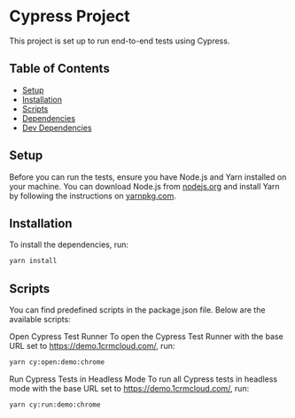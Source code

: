# Cypress Project

This project is set up to run end-to-end tests using Cypress.

## Table of Contents

- [Setup](#setup)
- [Installation](#installation)
- [Scripts](#scripts)
- [Dependencies](#dependencies)
- [Dev Dependencies](#dev-dependencies)

## Setup

Before you can run the tests, ensure you have Node.js and Yarn installed on your machine. You can download Node.js from [nodejs.org](https://nodejs.org/) and install Yarn by following the instructions on [yarnpkg.com](https://yarnpkg.com/).

## Installation

To install the dependencies, run:

```bash
yarn install
```

## Scripts
You can find predefined scripts in the package.json file. Below are the available scripts:

Open Cypress Test Runner
To open the Cypress Test Runner with the base URL set to https://demo.1crmcloud.com/, run:

```bash
yarn cy:open:demo:chrome
```

Run Cypress Tests in Headless Mode
To run all Cypress tests in headless mode with the base URL set to https://demo.1crmcloud.com/, run:

```bash
yarn cy:run:demo:chrome
```